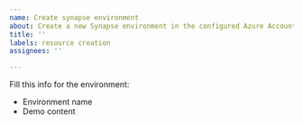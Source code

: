 ```yaml
---
name: Create synapse environment
about: Create a new Synapse environment in the configured Azure Account
title: ''
labels: resource creation
assignees: ''

---
```


Fill this info for the environment:

- Environment name
- Demo content
